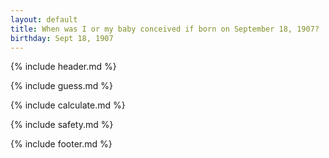 ```yaml
---
layout: default
title: When was I or my baby conceived if born on September 18, 1907?
birthday: Sept 18, 1907
---
```


{% include header.md %}

{% include guess.md %}

{% include calculate.md %}

{% include safety.md %}

{% include footer.md %}



